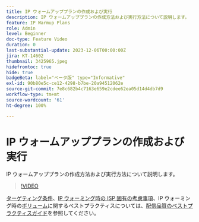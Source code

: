 ```yaml
---
title: IP ウォームアッププランの作成および実行
description: IP ウォームアッププランの作成方法および実行方法について説明します。
feature: IP Warmup Plans
role: Admin
level: Beginner
doc-type: Feature Video
duration: 0
last-substantial-update: 2023-12-06T00:00:00Z
jira: KT-14602
thumbnail: 3425965.jpeg
hidefromtoc: true
hide: true
badgeBeta: label="ベータ版" type="Informative"
exl-id: 90b80e5c-ce12-4298-b7be-20a94512062e
source-git-commit: 7e8c682b4c7163e659e2cdee62ea05d14d4db7d9
workflow-type: tm+mt
source-wordcount: '61'
ht-degree: 100%

---
```


# IP ウォームアッププランの作成および実行

IP ウォームアッププランの作成方法および実行方法について説明します。

>[!VIDEO](https://video.tv.adobe.com/v/3425965/?learn=on)

[ターゲティング条件](https://experienceleague.adobe.com/ja/docs/deliverability-learn/deliverability-best-practice-guide/transition-process/targeting-criteria)、[IP ウォーミング時の ISP 固有の考慮事項](https://experienceleague.adobe.com/ja/docs/deliverability-learn/deliverability-best-practice-guide/transition-process/isp-specific-considerations-during-ip-warming)、IP ウォーミング時の[ボリューム](https://experienceleague.adobe.com/ja/docs/deliverability-learn/deliverability-best-practice-guide/transition-process/volume)に関するベストプラクティスについては、[配信品質のベストプラクティスガイド](https://experienceleague.adobe.com/ja/docs/deliverability-learn/deliverability-best-practice-guide/introduction)を参照してください。

